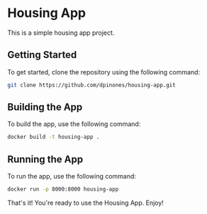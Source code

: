 # Housing App

This is a simple housing app project.

## Getting Started

To get started, clone the repository using the following command:

```sh
git clone https://github.com/dpinones/housing-app.git
```

## Building the App
To build the app, use the following command:

```sh
docker build -t housing-app .
```

## Running the App
To run the app, use the following command:

```sh
docker run -p 8000:8000 housing-app
```

That's it! You're ready to use the Housing App. Enjoy!



